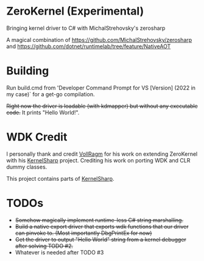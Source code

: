 # ZeroKernel (Experimental)
Bringing kernel driver to C# with MichalStrehovsky's zerosharp

A magical combination of https://github.com/MichalStrehovsky/zerosharp and https://github.com/dotnet/runtimelab/tree/feature/NativeAOT 

# Building
Run build.cmd from 'Developer Command Prompt for VS [Version] (2022 in my case)` for a get-go compilation. 

 ~~Right now the driver is loadable (with kdmapper) but without any executable code.~~
 It prints "Hello World!".

# WDK Credit
I personally thank and credit [VollRagm](https://github.com/VollRagm) for his work on extending ZeroKernel with his [KernelSharp](https://github.com/VollRagm/KernelSharp) project.
Crediting his work on porting WDK and CLR dummy classes.

This project contains parts of [KernelSharp](https://github.com/VollRagm/KernelSharp).

# TODOs
-  ~~Somehow magically implement runtime-less C# string marshalling.~~
-  ~~Build a native export driver that exports wdk functions that our driver can pinvoke to. (Most importantly DbgPrintEx for now)~~
-  ~~Get the driver to output "Hello World" string from a kernel debugger after solving TODO #2.~~
- Whatever is needed after TODO #3

